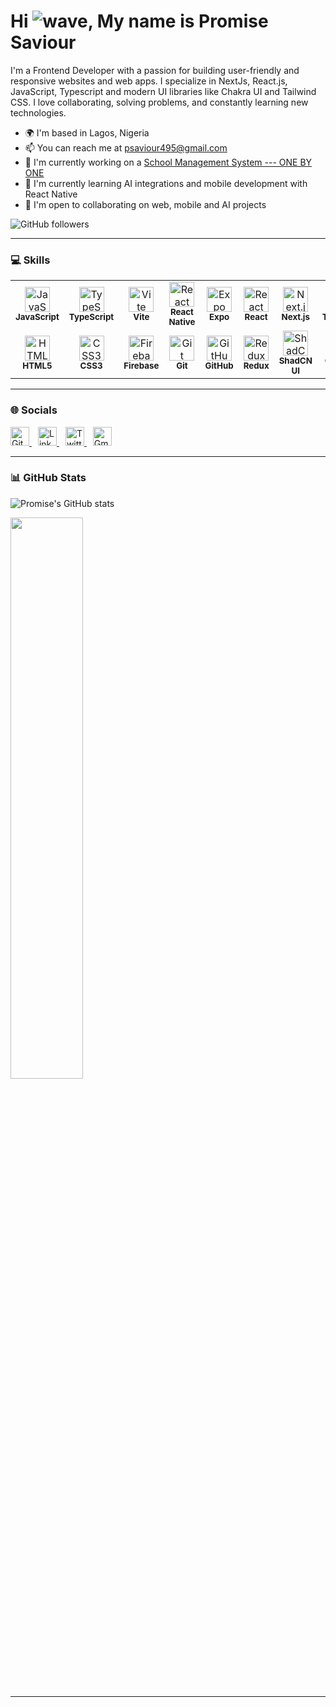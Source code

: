 <h1 align="left">Hi <img src="https://user-images.githubusercontent.com/18350557/176309783-0785949b-9127-417c-8b55-ab5a4333674e.gif" alt="wave" />, My name is Promise Saviour</h1>


I'm a Frontend Developer with a passion for building user-friendly and responsive websites and web apps. I specialize in NextJs, React.js, JavaScript, Typescript and modern UI libraries like Chakra UI and Tailwind CSS. I love collaborating, solving problems, and constantly learning new technologies.  

- 🌍 I'm based in Lagos, Nigeria  
- 📫 You can reach me at [psaviour495@gmail.com](mailto:psaviour495@gmail.com)  
- 🔭 I'm currently working on a <a href="https://one-by-one-chi.vercel.app">School Management System --- ONE BY ONE</a>
- 🌱 I'm currently learning AI integrations and mobile development with React Native  
- 🤝 I'm open to collaborating on web, mobile and AI projects

![GitHub followers](https://img.shields.io/github/followers/saviourpromise?label=Follow&style=social)

---

### 💻 Skills

<table>
  <tr>
    <td align="center" width="80">
      <img src="https://raw.githubusercontent.com/danielcranney/readme-generator/main/public/icons/skills/javascript-colored.svg" width="40" height="40" alt="JavaScript" /><br/>
      <sub><b>JavaScript</b></sub>
    </td>
    <td align="center" width="80">
      <img src="https://raw.githubusercontent.com/danielcranney/readme-generator/main/public/icons/skills/typescript-colored.svg" width="40" height="40" alt="TypeScript" /><br/>
      <sub><b>TypeScript</b></sub>
    </td>
        <td align="center" width="80">
      <img src="https://raw.githubusercontent.com/danielcranney/readme-generator/main/public/icons/skills/vite-colored.svg" width="40" height="40" alt="Vite" /><br/>
      <sub><b>Vite</b></sub>
    </td>
     <td align="center" width="80">
    <img src="https://raw.githubusercontent.com/danielcranney/readme-generator/main/public/icons/skills/react-colored.svg" width="40" height="40" alt="React Native" /><br/>
    <sub><b>React Native</b></sub>
  </td>
<td align="center" width="80">
  <img src="https://upload.wikimedia.org/wikipedia/commons/3/3c/Expo_Icon.png" width="40" height="40" alt="Expo" /><br/>
  <sub><b>Expo</b></sub>
</td>
    <td align="center" width="80">
      <img src="https://raw.githubusercontent.com/danielcranney/readme-generator/main/public/icons/skills/react-colored.svg" width="40" height="40" alt="React" /><br/>
      <sub><b>React</b></sub>
    </td>
    <td align="center" width="80">
      <img src="https://raw.githubusercontent.com/danielcranney/readme-generator/main/public/icons/skills/nextjs-colored-dark.svg" width="40" height="40" alt="Next.js" /><br/>
      <sub><b>Next.js</b></sub>
    </td>
    <td align="center" width="80">
      <img src="https://raw.githubusercontent.com/danielcranney/readme-generator/main/public/icons/skills/tailwindcss-colored.svg" width="40" height="40" alt="Tailwind" /><br/>
      <sub><b>Tailwind</b></sub>
    </td>
  </tr>
  <tr>
    <td align="center" width="80">
      <img src="https://raw.githubusercontent.com/danielcranney/readme-generator/main/public/icons/skills/html5-colored.svg" width="40" height="40" alt="HTML5" /><br/>
      <sub><b>HTML5</b></sub>
    </td>
    <td align="center" width="80">
      <img src="https://raw.githubusercontent.com/danielcranney/readme-generator/main/public/icons/skills/css3-colored.svg" width="40" height="40" alt="CSS3" /><br/>
      <sub><b>CSS3</b></sub>
    </td>
    <td align="center" width="80">
      <img src="https://raw.githubusercontent.com/danielcranney/readme-generator/main/public/icons/skills/firebase-colored.svg" width="40" height="40" alt="Firebase" /><br/>
      <sub><b>Firebase</b></sub>
    </td>
    <td align="center" width="80">
      <img src="https://raw.githubusercontent.com/danielcranney/readme-generator/main/public/icons/skills/git-colored.svg" width="40" height="40" alt="Git" /><br/>
      <sub><b>Git</b></sub>
    </td>
    <td align="center" width="80">
      <img src="https://cdn.jsdelivr.net/gh/devicons/devicon/icons/github/github-original.svg" width="40" height="40" alt="GitHub" /><br/>
      <sub><b>GitHub</b></sub>
    </td>
    <td align="center" width="80">
      <img src="https://raw.githubusercontent.com/danielcranney/readme-generator/main/public/icons/skills/redux-colored.svg" width="40" height="40" alt="Redux" /><br/>
      <sub><b>Redux</b></sub>
    </td>
<td align="center" width="80">
  <img src="https://raw.githubusercontent.com/shadcn/ui/main/apps/www/public/favicon.ico" width="40" height="40" alt="ShadCN UI" /><br/>
  <sub><b>ShadCN UI</b></sub>
</td>
    <td align="center" width="80">
      <img src="https://raw.githubusercontent.com/danielcranney/readme-generator/main/public/icons/skills/chakra-colored.svg" width="40" height="40" alt="Chakra UI" /><br/>
      <sub><b>Chakra UI</b></sub>
    </td>
  </tr>
</table>

---

### 🌐 Socials

<p align="left">
<a href="https://github.com/saviourpromise" target="_blank" style="margin-right:10px;"> 
  <img src="https://raw.githubusercontent.com/danielcranney/readme-generator/main/public/icons/socials/github-dark.svg" width="30" height="30" alt="GitHub" /> 
</a> 
  <a href="https://linkedin.com/in/saviourpromise" target="_blank" style="margin-right:10px;"> 
  <img src="https://raw.githubusercontent.com/danielcranney/readme-generator/main/public/icons/socials/linkedin.svg" width="30" height="30" alt="LinkedIn" /> 
</a>
<a href="https://twitter.com/promiseNotNull" target="_blank" style="margin-right:10px;"> 
<img src="https://raw.githubusercontent.com/danielcranney/readme-generator/main/public/icons/socials/twitter.svg" width="30" height="30" alt="Twitter" /> </a> 
<a href="mailto:psaviour495@gmail.com" style="margin-right:10px;"> 
  <img src="https://img.shields.io/badge/Gmail-D14836?style=flat-square&logo=gmail&logoColor=white" height="30" alt="Gmail" /> 
</a> 
</p>


---

### 📊 GitHub Stats

![Promise's GitHub stats](https://github-readme-stats.vercel.app/api?username=saviourpromise&show_icons=true&theme=radical)

 <img width="48%" src="https://github-readme-streak-stats.herokuapp.com/?user=saviourpromise&theme=radical" />

---

<!---
saviourpromise/saviourpromise is a ✨ special ✨ repository because its `README.md` (this file) appears on your GitHub profile.
--->
